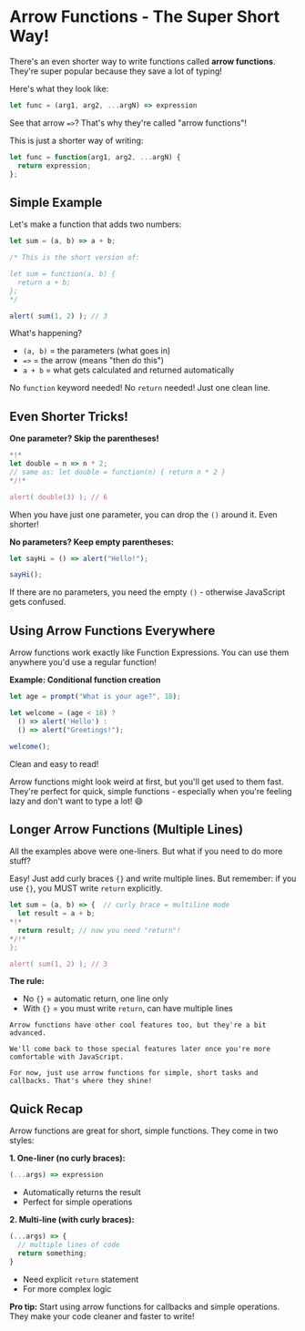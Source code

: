 # Arrow Functions - The Super Short Way!

There's an even shorter way to write functions called **arrow functions**. They're super popular because they save a lot of typing!

Here's what they look like:

```js
let func = (arg1, arg2, ...argN) => expression
```

See that arrow `=>`? That's why they're called "arrow functions"!

This is just a shorter way of writing:

```js
let func = function(arg1, arg2, ...argN) {
  return expression;
};
```

## Simple Example

Let's make a function that adds two numbers:

```js run
let sum = (a, b) => a + b;

/* This is the short version of:

let sum = function(a, b) {
  return a + b;
};
*/

alert( sum(1, 2) ); // 3
```

What's happening?
- `(a, b)` = the parameters (what goes in)
- `=>` = the arrow (means "then do this")
- `a + b` = what gets calculated and returned automatically

No `function` keyword needed! No `return` needed! Just one clean line.

## Even Shorter Tricks!

**One parameter? Skip the parentheses!**

```js run
*!*
let double = n => n * 2;
// same as: let double = function(n) { return n * 2 }
*/!*

alert( double(3) ); // 6
```

When you have just one parameter, you can drop the `()` around it. Even shorter!

**No parameters? Keep empty parentheses:**

```js run
let sayHi = () => alert("Hello!");

sayHi();
```

If there are no parameters, you need the empty `()` - otherwise JavaScript gets confused.

## Using Arrow Functions Everywhere

Arrow functions work exactly like Function Expressions. You can use them anywhere you'd use a regular function!

**Example: Conditional function creation**

```js run
let age = prompt("What is your age?", 18);

let welcome = (age < 18) ?
  () => alert('Hello') :
  () => alert("Greetings!");

welcome();
```

Clean and easy to read!

Arrow functions might look weird at first, but you'll get used to them fast. They're perfect for quick, simple functions - especially when you're feeling lazy and don't want to type a lot! 😄

## Longer Arrow Functions (Multiple Lines)

All the examples above were one-liners. But what if you need to do more stuff?

Easy! Just add curly braces `{}` and write multiple lines. But remember: if you use `{}`, you MUST write `return` explicitly.

```js run
let sum = (a, b) => {  // curly brace = multiline mode
  let result = a + b;
*!*
  return result; // now you need "return"!
*/!*
};

alert( sum(1, 2) ); // 3
```

**The rule:**
- No `{}` = automatic return, one line only
- With `{}` = you must write `return`, can have multiple lines

```smart header="There's More!"
Arrow functions have other cool features too, but they're a bit advanced.

We'll come back to those special features later once you're more comfortable with JavaScript.

For now, just use arrow functions for simple, short tasks and callbacks. That's where they shine!
```

## Quick Recap

Arrow functions are great for short, simple functions. They come in two styles:

**1. One-liner (no curly braces):**
```js
(...args) => expression
```
- Automatically returns the result
- Perfect for simple operations

**2. Multi-line (with curly braces):**
```js
(...args) => { 
  // multiple lines of code
  return something;
}
```
- Need explicit `return` statement
- For more complex logic

**Pro tip:** Start using arrow functions for callbacks and simple operations. They make your code cleaner and faster to write!

